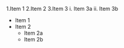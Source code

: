1.Item 1 
2.Item 2
3.Item 3
  i. Item 3a 
 ii. Item 3b
 
 * Item 1
 * Item 2
   * Item 2a 
   * Item 2b
